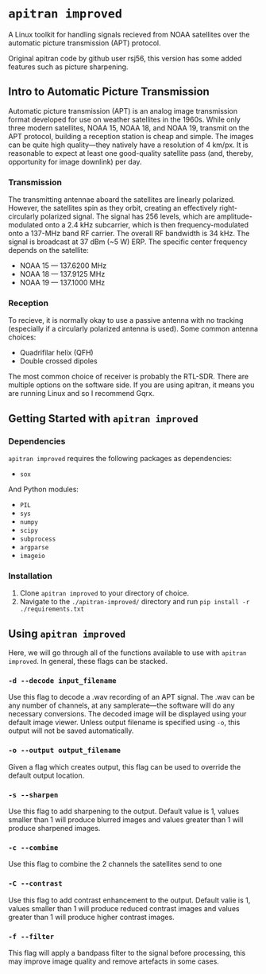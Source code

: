  # ```apitran improved```
A Linux toolkit for handling signals recieved from NOAA satellites over the automatic picture transmission (APT) protocol.


Original apitran code by github user rsj56, this version has some added features such as picture sharpening.

## Intro to Automatic Picture Transmission
Automatic picture transmission (APT) is an analog image transmission format developed for use on weather satellites in the 1960s. While only three modern satellites, NOAA 15, NOAA 18, and NOAA 19, transmit on the APT protocol, building a reception station is cheap and simple. The images can be quite high quality—they natively have a resolution of 4 km/px. It is reasonable to expect at least one good-quality satellite pass (and, thereby, opportunity for image downlink) per day. 

### Transmission
The transmitting antennae aboard the satellites are linearly polarized. However, the satellites spin as they orbit, creating an effectively right-circularly polarized signal. The signal has 256 levels, which are amplitude-modulated onto a 2.4 kHz subcarrier, which is then frequency-modulated onto a 137-MHz band RF carrier. The overall RF bandwidth is 34 kHz. The signal is broadcast at 37 dBm (~5 W) ERP. The specific center frequency depends on the satellite:

* NOAA 15 — 137.6200 MHz
* NOAA 18 — 137.9125 MHz
* NOAA 19 — 137.1000 MHz

### Reception
To recieve, it is normally okay to use a passive antenna with no tracking (especially if a circularly polarized antenna is used). Some common antenna choices:

* Quadrifilar helix (QFH)
* Double crossed dipoles

The most common choice of receiver is probably the RTL-SDR. There are multiple options on the software side. If you are using apitran, it means you are running Linux and so I recommend Gqrx. 

## Getting Started with ```apitran improved```

### Dependencies
```apitran improved``` requires the following packages as dependencies:

* ```sox```

And Python modules:

* ```PIL```
* ```sys```
* ```numpy```
* ```scipy```
* ```subprocess```
* ```argparse```
* ```imageio```

### Installation
1. Clone ```apitran improved``` to your directory of choice. 
2. Navigate to the ```./apitran-improved/``` directory and run ```pip install -r ./requirements.txt```
 

## Using ```apitran improved```
Here, we will go through all of the functions available to use with ```apitran improved```. In general, these flags can be stacked.

### ```-d --decode input_filename```
Use this flag to decode a .wav recording of an APT signal. The .wav can be any number of channels, at any samplerate—the software will do any necessary conversions. The decoded image will be displayed using your default image viewer. Unless output filename is specified using ```-o```, this output will not be saved automatically. 

### ```-o --output output_filename```
Given a flag which creates output, this flag can be used to override the default output location. 

### ```-s --sharpen```
Use this flag to add sharpening to the output. Default value is 1, values smaller than 1 will produce blurred images and values greater than 1 will produce sharpened images.

### ```-c --combine```
Use this flag to combine the 2 channels the satellites send to one

### ```-C --contrast```
Use this flag to add contrast enhancement to the output. Default valie is 1, values smaller than 1 will produce reduced contrast images and values greater than 1 will produce higher contrast images.

### ```-f --filter```
This flag will apply a bandpass filter to the signal before processing, this may improve image quality and remove artefacts in some cases.
